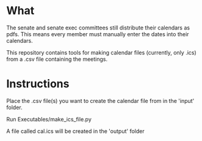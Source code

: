 
# What
The senate and senate exec committees still distribute their calendars as pdfs. This means every member must manually enter the dates into their calendars. 

This repository contains tools for making calendar files (currently, only .ics) from a .csv file containing the meetings.

# Instructions
Place the .csv file(s) you want to create the calendar file from in the 'input' folder. 

Run Executables/make_ics_file.py

A file called cal.ics will be created in the 'output' folder